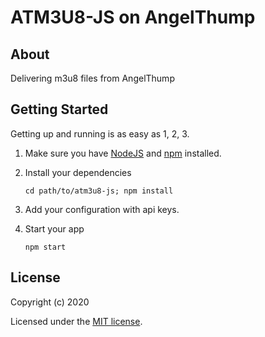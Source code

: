 # ATM3U8-JS on AngelThump

## About

Delivering m3u8 files from AngelThump

## Getting Started

Getting up and running is as easy as 1, 2, 3.

1. Make sure you have [NodeJS](https://nodejs.org/) and [npm](https://www.npmjs.com/) installed.
2. Install your dependencies

    ```
    cd path/to/atm3u8-js; npm install
    ```
3. Add your configuration with api keys.

3. Start your app

    ```
    npm start
    ```

## License

Copyright (c) 2020

Licensed under the [MIT license](LICENSE).